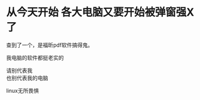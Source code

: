 # 从今天开始 各大电脑又要开始被弹窗强X了


查到了一个，是福昕pdf软件搞得鬼。

我电脑的软件都挺老实的

请别代表我<br />
也别代表我的电脑<img src="static/image/smiley/default/smile.gif" smilieid="1" border="0" alt="" /><img id="aimg_SUth8" onclick="zoom(this, this.src, 0, 0, 0)" class="zoom" src="https://cdn.jsdelivr.net/gh/hishis/forum-master/public/images/patch.gif" onmouseover="img_onmouseoverfunc(this)" onload="thumbImg(this)" border="0" alt="" />

linux无所畏惧
